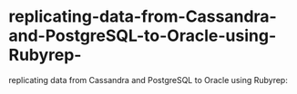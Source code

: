 # replicating-data-from-Cassandra-and-PostgreSQL-to-Oracle-using-Rubyrep-
replicating data from Cassandra and PostgreSQL to Oracle using Rubyrep:

